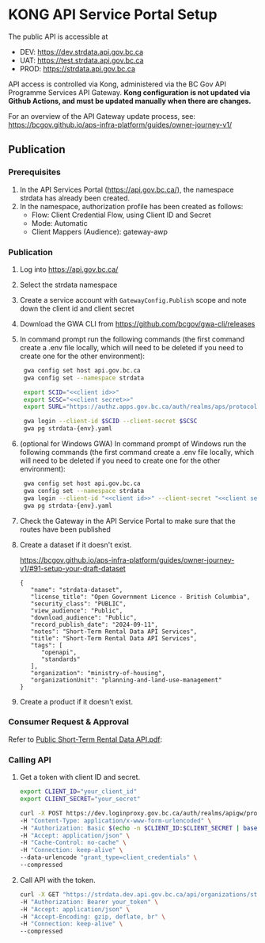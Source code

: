 # KONG API Service Portal Setup

The public API is accessible at

* DEV: https://dev.strdata.api.gov.bc.ca
* UAT: https://test.strdata.api.gov.bc.ca
* PROD: https://strdata.api.gov.bc.ca

API access is controlled via Kong, administered via the BC Gov API Programme Services API Gateway.
**Kong configuration is not updated via Github Actions, and must be updated manually when there are changes.**

For an overview of the API Gateway update process, see:
https://bcgov.github.io/aps-infra-platform/guides/owner-journey-v1/


## Publication

### Prerequisites
1. In the API Services Portal (https://api.gov.bc.ca/), the namespace strdata has already been created.
1. In the namespace, authorization profile has been created as follows:
    * Flow: Client Credential Flow, using Client ID and Secret
    * Mode: Automatic
    * Client Mappers (Audience): gateway-awp


### Publication


1. Log into https://api.gov.bc.ca/
1. Select the strdata namespace
1. Create a service account with `GatewayConfig.Publish` scope and note down the client id and client secret
1. Download the GWA CLI from https://github.com/bcgov/gwa-cli/releases
1. In command prompt run the following commands (the first command create a .env file locally, which will need to be deleted if you need to create one for the other environment):

   ```sh
    gwa config set host api.gov.bc.ca
    gwa config set --namespace strdata

    export SCID="<<client id>>"
    export SCSC="<<client secret>>"
    export SURL="https://authz.apps.gov.bc.ca/auth/realms/aps/protocol/openid-connect/token"

    gwa login --client-id $SCID --client-secret $SCSC
    gwa pg strdata-{env}.yaml
   ```
1. (optional for Windows GWA) In command prompt of Windows run the following commands (the first command create a .env file locally, which will need to be deleted if you need to create one for the other environment):

   ```sh
    gwa config set host api.gov.bc.ca
    gwa config set --namespace strdata
    gwa login --client-id "<<client id>>" --client-secret "<<client secret>>"
    gwa pg strdata-{env}.yaml
   ```
1. Check the Gateway in the API Service Portal to make sure that the routes have been published
1. Create a dataset if it doesn't exist.

   https://bcgov.github.io/aps-infra-platform/guides/owner-journey-v1/#91-setup-your-draft-dataset

   ```
   {
      "name": "strdata-dataset",
      "license_title": "Open Government Licence - British Columbia",
      "security_class": "PUBLIC",
      "view_audience": "Public",
      "download_audience": "Public",
      "record_publish_date": "2024-09-11",
      "notes": "Short-Term Rental Data API Services",
      "title": "Short-Term Rental Data API Services",
      "tags": [
         "openapi",
         "standards"
      ],
      "organization": "ministry-of-housing",
      "organizationUnit": "planning-and-land-use-management"
   }
   ```

1. Create a product if it doesn't exist.

### Consumer Request & Approval

Refer to [Public Short-Term Rental Data API.pdf](./Public%20Short-Term%20Rental%20Data%20API.pdf):

### Calling API

1. Get a token with client ID and secret.

   ```sh
   export CLIENT_ID="your_client_id"
   export CLIENT_SECRET="your_secret"

   curl -X POST https://dev.loginproxy.gov.bc.ca/auth/realms/apigw/protocol/openid-connect/token \
   -H "Content-Type: application/x-www-form-urlencoded" \
   -H "Authorization: Basic $(echo -n $CLIENT_ID:$CLIENT_SECRET | base64)" \
   -H "Accept: application/json" \
   -H "Cache-Control: no-cache" \
   -H "Connection: keep-alive" \
   --data-urlencode "grant_type=client_credentials" \
   --compressed
   ```

1. Call API with the token.

   ```sh
   curl -X GET "https://strdata.dev.api.gov.bc.ca/api/organizations/strrequirements?longitude=-123.3709161&latitude=48.4177006" \
   -H "Authorization: Bearer your_token" \
   -H "Accept: application/json" \
   -H "Accept-Encoding: gzip, deflate, br" \
   -H "Connection: keep-alive" \
   --compressed
   ```
